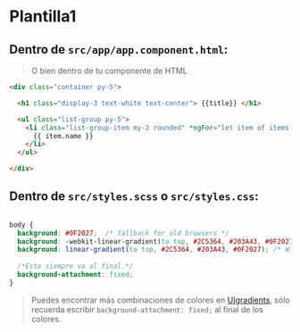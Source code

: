# Plantilla1

## Dentro de `src/app/app.component.html`:

> O bien dentro de tu componente de HTML

``` html
<div class="container py-5">

  <h1 class="display-3 text-white text-center"> {{title}} </h1>

  <ul class="list-group py-5">
    <li class="list-group-item my-2 rounded" *ngFor="let item of items | async" >
      {{ item.name }}
    </li>
  </ul>

</div>
```

## Dentro de `src/styles.scss` o `src/styles.css`:
``` css

body {
  background: #0F2027;  /* fallback for old browsers */
  background: -webkit-linear-gradient(to top, #2C5364, #203A43, #0F2027);  /* Chrome 10-25, Safari 5.1-6 */
  background: linear-gradient(to top, #2C5364, #203A43, #0F2027); /* W3C, IE 10+/ Edge, Firefox 16+, Chrome 26+, Opera 12+, Safari 7+ */
  
  /*Este siempre va al final.*/
  background-attachment: fixed;
}
```

> Puedes encontrar más combinaciones de colores en [UIgradients](https://uigradients.com/), sólo recuerda escribir `background-attachment: fixed;` al final de los colores.
